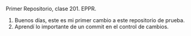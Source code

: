 Primer Repositorio, clase 201. EPPR. 

1. Buenos días, este es mi primer cambio a este repositorio de prueba.
2. Aprendí lo importante de un commit en el control de cambios.
